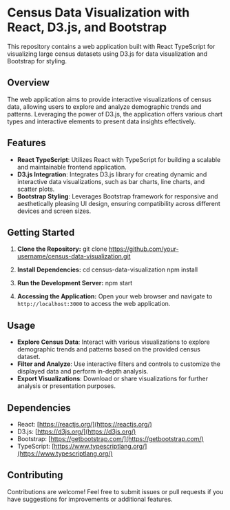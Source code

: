 # Census Data Visualization with React, D3.js, and Bootstrap

This repository contains a web application built with React TypeScript for visualizing large census datasets using D3.js for data visualization and Bootstrap for styling.

## Overview

The web application aims to provide interactive visualizations of census data, allowing users to explore and analyze demographic trends and patterns. Leveraging the power of D3.js, the application offers various chart types and interactive elements to present data insights effectively.

## Features

- **React TypeScript**: Utilizes React with TypeScript for building a scalable and maintainable frontend application.
- **D3.js Integration**: Integrates D3.js library for creating dynamic and interactive data visualizations, such as bar charts, line charts, and scatter plots.
- **Bootstrap Styling**: Leverages Bootstrap framework for responsive and aesthetically pleasing UI design, ensuring compatibility across different devices and screen sizes.

## Getting Started

1. **Clone the Repository:**
git clone https://github.com/your-username/census-data-visualization.git

2. **Install Dependencies:**
cd census-data-visualization
npm install

3. **Run the Development Server:**
npm start



4. **Accessing the Application:**
Open your web browser and navigate to `http://localhost:3000` to access the web application.

## Usage

- **Explore Census Data**: Interact with various visualizations to explore demographic trends and patterns based on the provided census dataset.
- **Filter and Analyze**: Use interactive filters and controls to customize the displayed data and perform in-depth analysis.
- **Export Visualizations**: Download or share visualizations for further analysis or presentation purposes.

## Dependencies

- React: [https://reactjs.org/](https://reactjs.org/)
- D3.js: [https://d3js.org/](https://d3js.org/)
- Bootstrap: [https://getbootstrap.com/](https://getbootstrap.com/)
- TypeScript: [https://www.typescriptlang.org/](https://www.typescriptlang.org/)

## Contributing

Contributions are welcome! Feel free to submit issues or pull requests if you have suggestions for improvements or additional features.

